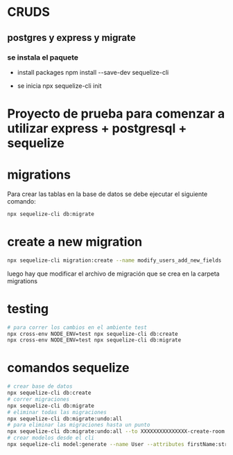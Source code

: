 # CRUDS
## postgres y express y migrate

### se instala el paquete 

- install packages 
npm install --save-dev sequelize-cli

- se inicia
npx sequelize-cli init

# Proyecto de prueba para comenzar a utilizar express + postgresql + sequelize

# migrations

Para crear las tablas en la base de datos se debe ejecutar el siguiente comando:

```bash
npx sequelize-cli db:migrate
```

# create a new migration 

```bash
npx sequelize-cli migration:create --name modify_users_add_new_fields
```

luego hay que modificar el archivo de migración que se crea en la carpeta migrations

# testing 

```bash
# para correr los cambios en el ambiente test
npx cross-env NODE_ENV=test npx sequelize-cli db:create
npx cross-env NODE_ENV=test npx sequelize-cli db:migrate
```

# comandos sequelize 
```bash
# crear base de datos
npx sequelize-cli db:create
# correr migraciones
npx sequelize-cli db:migrate
# eliminar todas las migraciones
npx sequelize-cli db:migrate:undo:all 
# para eliminar las migraciones hasta un punto
npx sequelize-cli db:migrate:undo:all --to XXXXXXXXXXXXXXX-create-room.js 
# crear modelos desde el cli
npx sequelize-cli model:generate --name User --attributes firstName:string,lastName:string, email:string
```
